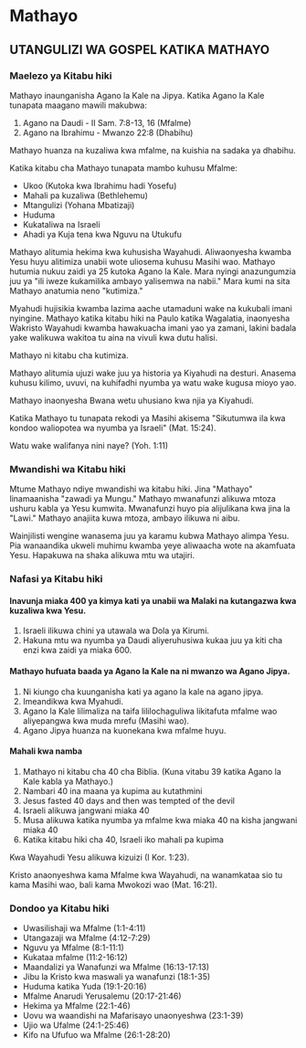# Mathayo

## UTANGULIZI WA GOSPEL KATIKA MATHAYO

### Maelezo ya Kitabu hiki

Mathayo inaunganisha Agano la Kale na Jipya. Katika Agano la Kale tunapata maagano mawili makubwa: 

1. Agano na Daudi - II Sam. 7:8-13, 16 (Mfalme)
2. Agano na Ibrahimu - Mwanzo 22:8 (Dhabihu)

Mathayo huanza na kuzaliwa kwa mfalme, na kuishia na sadaka ya dhabihu.

Katika kitabu cha Mathayo tunapata mambo kuhusu Mfalme:

- Ukoo (Kutoka kwa Ibrahimu hadi Yosefu)
- Mahali pa kuzaliwa (Bethlehemu)
- Mtangulizi (Yohana Mbatizaji)
- Huduma
- Kukataliwa na Israeli
- Ahadi ya Kuja tena kwa Nguvu na Utukufu

Mathayo alitumia hekima kwa kuhusisha Wayahudi. Aliwaonyesha kwamba Yesu huyu alitimiza unabii wote uliosema kuhusu Masihi wao. Mathayo hutumia nukuu zaidi ya 25 kutoka Agano la Kale. Mara nyingi anazungumzia juu ya "ili iweze kukamilika ambayo yalisemwa na nabii." Mara kumi na sita Mathayo anatumia neno "kutimiza."

Myahudi hujisikia kwamba lazima aache utamaduni wake na kukubali imani nyingine. Mathayo katika kitabu hiki na Paulo katika Wagalatia, inaonyesha Wakristo Wayahudi kwamba hawakuacha imani yao ya zamani, lakini badala yake walikuwa wakitoa tu aina na vivuli kwa dutu halisi.

Mathayo ni kitabu cha kutimiza.

Mathayo alitumia ujuzi wake juu ya historia ya Kiyahudi na desturi. Anasema kuhusu kilimo, uvuvi, na kuhifadhi nyumba ya watu wake kugusa mioyo yao.

Mathayo inaonyesha Bwana wetu uhusiano kwa njia ya Kiyahudi.

Katika Mathayo tu tunapata rekodi ya Masihi akisema "Sikutumwa ila kwa kondoo waliopotea wa nyumba ya Israeli" (Mat. 15:24).

Watu wake walifanya nini naye? (Yoh. 1:11)

### Mwandishi wa Kitabu hiki

Mtume Mathayo ndiye mwandishi wa kitabu hiki. Jina "Mathayo" linamaanisha "zawadi ya Mungu." Mathayo mwanafunzi alikuwa mtoza ushuru kabla ya Yesu kumwita. Mwanafunzi huyo pia alijulikana kwa jina la "Lawi." Mathayo anajiita kuwa mtoza, ambayo ilikuwa ni aibu.

Wainjilisti wengine wanasema juu ya karamu kubwa Mathayo alimpa Yesu. Pia wanaandika ukweli muhimu kwamba yeye aliwaacha wote na akamfuata Yesu. Hapakuwa na shaka alikuwa mtu wa utajiri.

### Nafasi ya Kitabu hiki

#### Inavunja miaka 400 ya kimya kati ya unabii wa Malaki na kutangazwa kwa kuzaliwa kwa Yesu.

1. Israeli ilikuwa chini ya utawala wa Dola ya Kirumi.
2. Hakuna mtu wa nyumba ya Daudi aliyeruhusiwa kukaa juu ya kiti cha enzi kwa zaidi ya miaka 600.

#### Mathayo hufuata baada ya Agano la Kale na ni mwanzo wa Agano Jipya.

1. Ni kiungo cha kuunganisha kati ya agano la kale na agano jipya.
2. Imeandikwa kwa Myahudi.
3. Agano la Kale lilimaliza na taifa lililochaguliwa likitafuta mfalme wao aliyepangwa kwa muda mrefu (Masihi wao).
4. Agano Jipya huanza na kuonekana kwa mfalme huyu.

#### Mahali kwa namba

1. Mathayo ni kitabu cha 40 cha Biblia. (Kuna vitabu 39 katika Agano la Kale kabla ya Mathayo.)
2. Nambari 40 ina maana ya kupima au kutathmini
3. Jesus fasted 40 days and then was tempted of the devil
4. Israeli alikuwa jangwani miaka 40
5. Musa alikuwa katika nyumba ya mfalme kwa miaka 40 na kisha jangwani miaka 40
6. Katika kitabu hiki cha 40, Israeli iko mahali pa kupima

Kwa Wayahudi Yesu alikuwa kizuizi (I Kor. 1:23).

Kristo anaonyeshwa kama Mfalme kwa Wayahudi, na wanamkataa sio tu kama Masihi wao, bali kama Mwokozi wao (Mat. 16:21).

### Dondoo ya Kitabu hiki

- Uwasilishaji wa Mfalme (1:1-4:11)
- Utangazaji wa Mfalme (4:12-7:29)
- Nguvu ya Mfalme (8:1-11:1)
- Kukataa mfalme (11:2-16:12)
- Maandalizi ya Wanafunzi wa Mfalme (16:13-17:13)
- Jibu la Kristo kwa maswali ya wanafunzi (18:1-35)
- Huduma katika Yuda (19:1-20:16)
- Mfalme Anarudi Yerusalemu (20:17-21:46)
- Hekima ya Mfalme (22:1-46)
- Uovu wa waandishi na Mafarisayo unaonyeshwa (23:1-39)
- Ujio wa Ufalme (24:1-25:46)
- Kifo na Ufufuo wa Mfalme (26:1-28:20)
